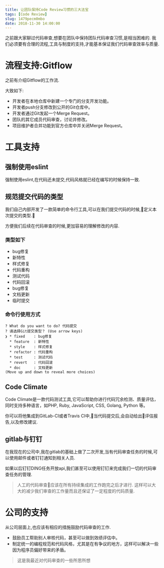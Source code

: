 ```yaml
---
title: 让团队保持Code Review习惯的三大法宝
tags: [Code Review]
slug: 1479pecm0mbo
date: 2018-11-30 14:00:00
---
```


之前跟大家聊过代码审查,想要在团队中保持团队代码审查习惯,是相当困难的.
我们必须要有合理的流程,工具与制度的支持,才能基本保证我们代码审查效率与质量.


# 流程支持:Gitflow

之前有介绍Gitflow的工作流.

大致如下:

- 开发者在本地仓库中新建一个专门的分支开发功能。
- 开发者push分支修改到公开的Git仓库中。
- 开发者通过Git发起一个Merge Request。
- 团队的其它成员代码审查，讨论并修改。
- 项目维护者合并功能到官方仓库中并关闭Merge Request。


# 工具支持

## 强制使用eslint
强制使用eslint,在代码还未提交,代码风格就已经在编写的时候保持一致.

## 规范提交代码的类型
我们自己内部开发了一款简单的命令行工具,可以在我们提交代码的时候,定义本次提交的类型.

方便我们后续在代码审查的时候,更加容易的理解修改的内容.

### 类型如下

- bug修复
- 新特性
- 样式修复
- 代码重构
- 测试代码
- 代码回滚
- bug修复
- 文档更新
- 临时提交

### 命令行使用方式
```
? What do you want to do? 代码提交
? 请选择Git提交类型？ (Use arrow keys)
❯ * fixed    : bug修复
  * feature  : 新特性
  * style    : 样式修复
  * refactor : 代码重构
  * test     : 测试代码
  * revert   : 代码回滚
  * doc      : 文档更新
(Move up and down to reveal more choices)
```

## Code Climate
Code Climate是一款代码测试工具,它可以帮助你进行代码冗余检测、质量评估，同时支持多种语言，如PHP, Ruby, JavaScript, CSS, Golang, Python 等。

你可以将他集成到GitLab-CI或者Travis CI中,当代码提交后,会自动给出评估报告,以及修改建议.

## gitlab与钉钉
在我现在的公司中,我在gitlab的基础上做了二次开发,当有代码审查任务的时候,可以使用邮件或者钉钉通知到相关人员.

如果以后钉钉DING任务开放api,我们甚至可以使用钉钉来完成我们一切的代码审查任务的管理.

> 人工的代码审查应该在所有持续集成的工作跑完之后才进行.
这样可以大大的减少我们审查的工作量而且还保证了一定程度的代码质量.


# 公司的支持
从公司层面上,也应该有相应的措施鼓励代码审查的工作.

- 鼓励员工帮助别人审核代码，甚至可以做到效绩评估中。
- 制定统一的编程规范和代码风格，尤其是在有争议的地方，这样可以解决一些因为程序员偏好带来的矛盾。


> 这是我最近对代码审查的一些所思所想